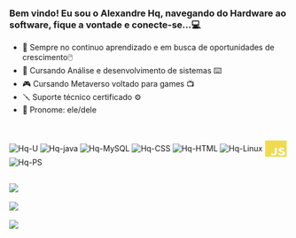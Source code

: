 ### Bem vindo! Eu sou o Alexandre Hq, navegando do Hardware ao software, fique a vontade e conecte-se...💻

- 🔭 Sempre no continuo aprendizado e em busca de oportunidades de crescimento🖱️
- 🤖 Cursando Análise e desenvolvimento de sistemas ⌨️
- 🎮 Cursando Metaverso voltado para games 📺
- 🪛 Suporte técnico certificado ⚙️
- 📖 Pronome: ele/dele

 ##
  
  <div style="display: inline_block"><br>
        
   <img align="center" alt="Hq-U" height="30" width="40" src="https://cdn.jsdelivr.net/gh/devicons/devicon/icons/unrealengine/unrealengine-original-wordmark.svg">
   
   <img align="center" alt="Hq-java" height="30" width="40" src="https://cdn.jsdelivr.net/gh/devicons/devicon/icons/java/java-original-wordmark.svg">
        
   <img align="center" alt="Hq-MySQL" height="30" width="40" src="https://cdn.jsdelivr.net/gh/devicons/devicon/icons/mysql/mysql-original-wordmark.svg">
   
  <img align="center" alt="Hq-CSS" height="30" width="40" src="https://cdn.jsdelivr.net/gh/devicons/devicon/icons/css3/css3-original-wordmark.svg">
          
  <img align="center" alt="Hq-HTML" height="30" width="40" src="https://cdn.jsdelivr.net/gh/devicons/devicon/icons/html5/html5-original-wordmark.svg">   
  
  <img align="center" alt="Hq-Linux" height="30" width="40" src="https://cdn.jsdelivr.net/gh/devicons/devicon/icons/linux/linux-original.svg">

  <img align="center" alt="Hq-Js" height="30" width="40" src="https://raw.githubusercontent.com/devicons/devicon/master/icons/javascript/javascript-plain.svg">
          
  <img align="center" alt="Hq-PS" height="30" width="40" src="https://cdn.jsdelivr.net/gh/devicons/devicon/icons/photoshop/photoshop-line.svg">      

</div>
  
 ##
 
<div> 
 
 <a href="https://discord.gg/alexandrehq" target="_blank"><img src="https://img.shields.io/badge/Discord-7289DA?style=for-the-badge&logo=discord&logoColor=white" target="_blank"></a>
 
  <a href = "mailto:alexandrehenriquehq10@gmail.com"><img src="https://img.shields.io/badge/-Gmail-%23333?style=for-the-badge&logo=gmail&logoColor=white" target="_blank"></a>
  
  <a href="https://www.linkedin.com/in/alexandre-hq/" target="_blank"><img src="https://img.shields.io/badge/-LinkedIn-%230077B5?style=for-the-badge&logo=linkedin&logoColor=white" target="_blank"></a> 
  
</div>


 <!--
<div>
  <a href="https://github.com/AlexandreHQ10">
  <img height="150em" src="https://github-readme-stats.vercel.app/api?username=AlexandreHQ10&show_icons=true&theme=merko&include_all_commits=true&count_private=true"/>
  <img height="150em" src="https://github-readme-stats.vercel.app/api/top-langs/?username=AlexandreHQ10&layout=compact&langs_count=168&theme=tokyonight"/>
</div>
-->

          
